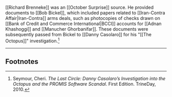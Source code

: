 [[Richard Brenneke]] was an [[October Surprise]] source. He provided documents to [[Bob Bickel]], which included papers related to [[Iran-Contra Affair|Iran-Contra]] arms deals, such as photocopies of checks drawn on [[Bank of Credit and Commerce International|BCCI]] accounts for [[Adnan Khashoggi]] and [[Manucher Ghorbanifar]]. These documents were subsequently passed from Bickel to [[Danny Casolaro]] for his "[[The Octopus]]" investigation.[^1]

---
## Footnotes

[^1]: Seymour, Cheri. *The Last Circle: Danny Casolaro’s Investigation into the Octopus and the PROMIS Software Scandal*. First Edition. TrineDay, 2010.